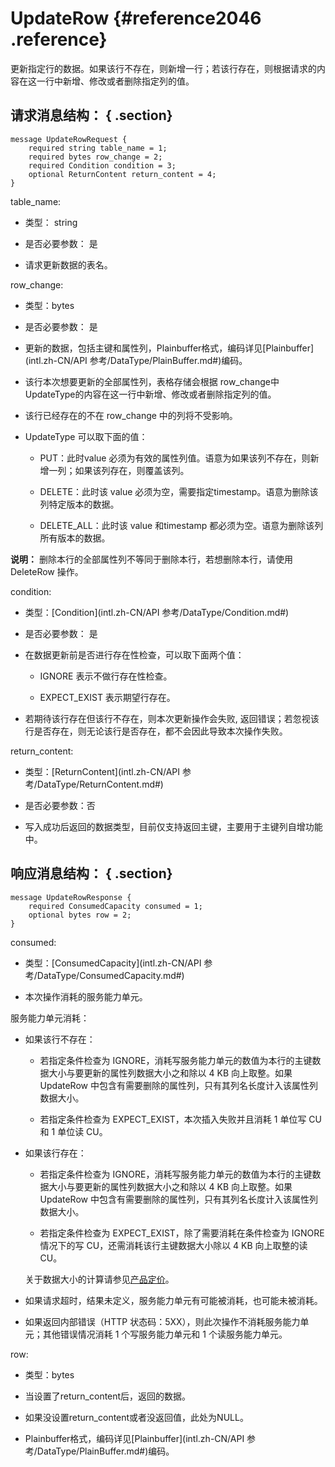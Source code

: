 # UpdateRow {#reference2046 .reference}

更新指定行的数据。如果该行不存在，则新增一行；若该行存在，则根据请求的内容在这一行中新增、修改或者删除指定列的值。

## 请求消息结构： { .section}

```language-protobuf
message UpdateRowRequest {
    required string table_name = 1;
    required bytes row_change = 2;
    required Condition condition = 3;
    optional ReturnContent return_content = 4; 
}

```

table\_name:

-   类型： string

-   是否必要参数： 是

-   请求更新数据的表名。


row\_change:

-   类型：bytes

-   是否必要参数： 是

-   更新的数据，包括主键和属性列，Plainbuffer格式，编码详见[Plainbuffer](intl.zh-CN/API 参考/DataType/PlainBuffer.md#)编码。

-   该行本次想要更新的全部属性列，表格存储会根据 row\_change中UpdateType的内容在这一行中新增、修改或者删除指定列的值。

-   该行已经存在的不在 row\_change 中的列将不受影响。

-   UpdateType 可以取下面的值：

    -   PUT：此时value 必须为有效的属性列值。语意为如果该列不存在，则新增一列；如果该列存在，则覆盖该列。

    -   DELETE：此时该 value 必须为空，需要指定timestamp。语意为删除该列特定版本的数据。

    -   DELETE\_ALL：此时该 value 和timestamp 都必须为空。语意为删除该列所有版本的数据。


**说明：** 删除本行的全部属性列不等同于删除本行，若想删除本行，请使用 DeleteRow 操作。

condition:

-   类型：[Condition](intl.zh-CN/API 参考/DataType/Condition.md#) 

-   是否必要参数： 是

-   在数据更新前是否进行存在性检查，可以取下面两个值：

    -   IGNORE 表示不做行存在性检查。

    -   EXPECT\_EXIST 表示期望行存在。

-   若期待该行存在但该行不存在，则本次更新操作会失败, 返回错误；若忽视该行是否存在，则无论该行是否存在，都不会因此导致本次操作失败。


return\_content:

-   类型：[ReturnContent](intl.zh-CN/API 参考/DataType/ReturnContent.md#) 

-   是否必要参数：否

-   写入成功后返回的数据类型，目前仅支持返回主键，主要用于主键列自增功能中。


## 响应消息结构： { .section}

```language-protobuf
message UpdateRowResponse {
    required ConsumedCapacity consumed = 1;
    optional bytes row = 2;
}

```

consumed:

-   类型：[ConsumedCapacity](intl.zh-CN/API 参考/DataType/ConsumedCapacity.md#) 

-   本次操作消耗的服务能力单元。


服务能力单元消耗：

-   如果该行不存在：

    -   若指定条件检查为 IGNORE，消耗写服务能力单元的数值为本行的主键数据大小与要更新的属性列数据大小之和除以 4 KB 向上取整。如果 UpdateRow 中包含有需要删除的属性列，只有其列名长度计入该属性列数据大小。

    -   若指定条件检查为 EXPECT\_EXIST，本次插入失败并且消耗 1 单位写 CU 和 1 单位读 CU。

-   如果该行存在：

    -   若指定条件检查为 IGNORE，消耗写服务能力单元的数值为本行的主键数据大小与要更新的属性列数据大小之和除以 4 KB 向上取整。如果 UpdateRow 中包含有需要删除的属性列，只有其列名长度计入该属性列数据大小。

    -   若指定条件检查为 EXPECT\_EXIST，除了需要消耗在条件检查为 IGNORE 情况下的写 CU，还需消耗该行主键数据大小除以 4 KB 向上取整的读 CU。

    关于数据大小的计算请参见[产品定价](../../../../intl.zh-CN/产品定价/计量项和计费说明.md#)。

-   如果请求超时，结果未定义，服务能力单元有可能被消耗，也可能未被消耗。

-   如果返回内部错误（HTTP 状态码：5XX），则此次操作不消耗服务能力单元；其他错误情况消耗 1 个写服务能力单元和 1 个读服务能力单元。


row:

-   类型：bytes

-   当设置了return\_content后，返回的数据。

-   如果没设置return\_content或者没返回值，此处为NULL。

-   Plainbuffer格式，编码详见[Plainbuffer](intl.zh-CN/API 参考/DataType/PlainBuffer.md#)编码。


